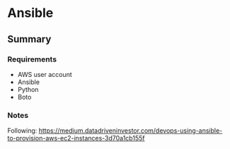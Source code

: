 # Ansible

## Summary



### Requirements

- AWS user account
- Ansible
- Python
- Boto

### Notes

Following: https://medium.datadriveninvestor.com/devops-using-ansible-to-provision-aws-ec2-instances-3d70a1cb155f